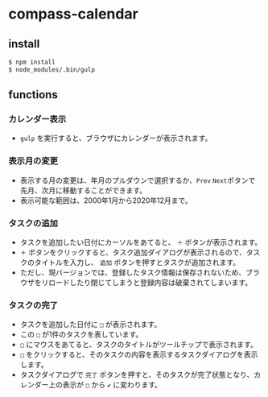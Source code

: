 # compass-calendar

## install
```sh
$ npm install
$ node_modules/.bin/gulp
```

## functions
### カレンダー表示
* `gulp` を実行すると、ブラウザにカレンダーが表示されます。

### 表示月の変更
* 表示する月の変更は、年月のプルダウンで選択するか、`Prev` `Next`ボタンで先月、次月に移動することができます。
* 表示可能な範囲は、2000年1月から2020年12月まで。

### タスクの追加
* タスクを追加したい日付にカーソルをあてると、 `＋` ボタンが表示されます。
* `＋` ボタンをクリックすると、タスク追加ダイアログが表示されるので、タスクのタイトルを入力し、 `追加` ボタンを押すとタスクが追加されます。
* ただし、現バージョンでは、登録したタスク情報は保存されないため、ブラウザをリロードしたり閉じてしまうと登録内容は破棄されてしまいます。

### タスクの完了
* タスクを追加した日付に `□` が表示されます。
* この `□` が1件のタスクを表しています。
* `□` にマウスをあてると、タスクのタイトルがツールチップで表示されます。
* `□` をクリックすると、そのタスクの内容を表示するタスクダイアログを表示します。
* タスクダイアログで `完了` ボタンを押すと、そのタスクが完了状態となり、カレンダー上の表示が `□` から `✔` に変わります。

